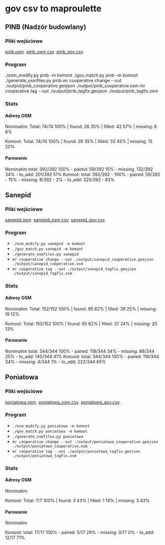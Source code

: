 # gov csv to maproulette

## PINB (Nadzór budowlany)

### Pliki wejściowe

[pinb.osm](https://overpass-turbo.eu/s/1pQK).
[pinb_osm.csv](https://overpass-turbo.eu/s/1qGl).
[pinb_gov.csv](https://dane.gov.pl/pl/dataset/2199,baza-teleadresowa-administracji-zespolonej).

### Program

./osm_modify.py pinb -m komoot
./gov_match.py pinb -m komoot
./generate_osmfiles.py pinb
mr cooperative change --out ./output/pinb_cooperative.geojson ./output/pinb_cooperative.osm
mr cooperative tag --out ./output/pinb_tagfix.geojson ./output/pinb_tagfix.osm

### Stats

#### Adresy OSM

Nominatim:
Total: 74/74 100% | found: 26 35% | filled: 42 57% | missing: 6 8%

Komoot:
Total: 74/74 100% | found: 26 35% | filled: 33 45% | missing: 15 20%

#### Parowanie

Nominatim
total: 392/392 100% - paired: 59/392 15% - missing: 132/392 34% - to_add: 201/392 51%
Komoot:
total: 392/392 - 100% - paired: 59/392 - 15% - missing: 8/392 - 2% - to_add: 325/392 - 83%

## Sanepid

### Pliki wejściowe

[sanepid.osm](https://overpass-turbo.eu/s/1qGk).
[sanepid_osm.csv](https://overpass-turbo.eu/s/1qGj).
[sanepid_gov.csv](https://dane.gov.pl/pl/dataset/2199,baza-teleadresowa-administracji-zespolonej).

### Program

- `./osm_modify.py sanepid -m komoot`
- `./gov_match.py sanepid -m komoot`
- `./generate_osmfiles.py sanepid`
- `mr cooperative change --out ./output/sanepid_cooperative.geojson ./output/sanepid_cooperative.osm`
- `mr cooperative tag --out ./output/sanepid_tagfix.geojson ./output/sanepid_tagfix.osm`

### Stats

#### Adresy OSM

Nominatim:
Total: 152/152 100% | found: 95 62% | filled: 38 25% | missing: 19 12%

Komoot:
Total: 152/152 100% | found: 95 62% | filled: 37 24% | missing: 20 13%
#### Parowanie

Nominatim
total: 344/344 100% - paired: 118/344 34% - missing: 86/344 25% - to_add: 140/344 41%
Komoot:
total: 344/344 100% - paired: 118/344 34% - missing: 4/344 1% - to_add: 222/344 65%

## Poniatowa

### Pliki wejściowe

[poniatowa.osm](https://overpass-turbo.eu/s/1qP4).
[poniatowa_osm.csv](https://overpass-turbo.eu/s/1qP7).
[poniatowa_gov.csv](https://raw.githubusercontent.com/openstreetmap-polska/dane-rspo/main/pliki/06_lubelskie/0612_opolski%20(lubelski)/061206_Poniatowa_mw.geojson).

### Program

- `./osm_modify.py poniatowa -m komoot`
- `./gov_match.py poniatowa -m komoot`
- `./generate_osmfiles.py poniatowa`
- `mr cooperative change --out ./output/poniatowa_cooperative.geojson ./output/poniatowa_cooperative.osm`
- `mr cooperative tag --out ./output/poniatowa_tagfix.geojson ./output/poniatowa_tagfix.osm`

### Stats

#### Adresy OSM

Nominatim:

Komoot:
Total: 7/7 100% | found: 3 43% | filled: 1 14% | missing: 3 43%
#### Parowanie

Nominatim

Komoot:
total: 17/17 100% - paired: 5/17 29% - missing: 0/17 0% - to_add: 12/17 71%